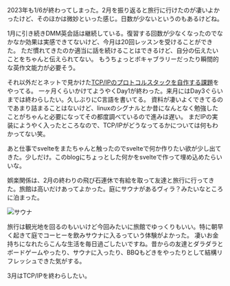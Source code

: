 <script context="module">
    import sauna from '$lib/assets/posts/2023-03-01-february-review/sauna.jpeg';
    export let metadata = {
        title: "2月の振り返り",
        date: "2023-03-01 23:00:00",
        description: "2023年も1/6が終わってしまった。2月を振り返ると旅行に行けたのが凄いよかったけど、そのほかは微妙といった感じ。日数が少ないというのもあるけどね。"
    };
</script>
2023年も1/6が終わってしまった。2月を振り返ると旅行に行けたのが凄いよかったけど、そのほかは微妙といった感じ。日数が少ないというのもあるけどね。

1月に引き続きDMM英会話は継続している。復習する回数が少なくなったのでなかなか効果は実感できてないけど、今月は20回レッスンを受けることができた。
ただ慣れてきたのか適当に話を続けることはできるけど、自分の伝えたいことをちゃんと伝えられてない。 もうちょっとボキャブラリーだったり瞬間的な英作文能力が必要そう。

それ以外だとネットで見かけた[TCP/IPのプロトコルスタックを自作する課題](https://drive.google.com/drive/folders/1k2vymbC3vUk5CTJbay4LLEdZ9HemIpZe)をやってる。
一ヶ月くらいかけてようやくDay1が終わった。来月にはDay3ぐらいまでは終わらしたい。久しぶりにC言語を書いてる。
資料が凄いよくできてるのであまり詰まることはないけど、linuxのシグナルとか昔になんとなく勉強したことがちゃんと必要になってその都度調べているので進みは遅い。
まだIPの実装にようやく入ったところなので、TCP/IPがどうなってるかについては何もわかってない笑。

あと仕事でsvelteをまたちゃんと触ったのでsvelteで何か作りたい欲が少し出てきた。少しだけ。このblogにちょっとした何かをsvelteで作って埋め込めたらいいな。

娯楽関係は、2月の終わりの飛び石連休で有給を取って友達と旅行に行ってきた。旅館は高いだけあってよかった。庭にサウナがあるヴィラ？みたいなところに泊まった。

<div class="w-full">
<img alt="サウナ" src={sauna} />
</div>

旅行は観光地を回るのもいいけど今回みたいに旅館でゆっくりもいい。特に朝早く起きて庭でコーヒーを飲みサウナに入るっていう体験がよかった。
凄いお金持ちになれたらこんな生活を毎日過ごしたいですね。昔からの友達とダラダラとボードゲームやったり、サウナに入ったり、BBQもどきをやったりとして結構リフレッシュできた気がする。

3月はTCP/IPを終わらしたい。